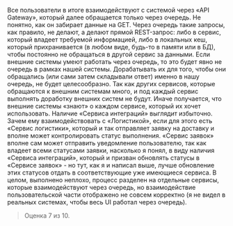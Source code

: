 Все пользователи в итоге взаимодействуют с системой через «API Gateway», который далее обращается только через очередь. Не понятно, как он забирает данные на GET.
Через очередь такие запросы, как правило, не делают, а делают прямой REST-запрос: либо в сервис, который владеет требуемой информацией,
либо в локальных кеш, который прихранивается (в любом виде, будь-то в памяти или в БД), чтобы постоянно не обращаться в другой сервис за данными.
Если внешние системы умеют работать через очередь, то это будет явно не очередь в рамках нашей системы.
Дорабатывать их для того, чтобы они обращались (или сами затем складывали ответ) именно в нашу очередь, не будет целесообразно.
Так как других сервисов, которые обращаются к внешним системам много, и под каждый сервис выполнять доработку внешних систем не будут.
Иначе получается, что внешние системы «знают» о каждом сервисе, который их хочет использовать.
Наличие «Сервиса интеграций» выглядит избыточно. Зачем ему взаимодействовать с «Логистикой», если для этого есть «Сервис логистики»,
который и так отправляет заявку на доставку и вполне может контролировать статус выполнения.
«Сервис заявок» вполне сам может отправить уведомление пользователю, так как владеет всеми статусами заявки,
насколько я понял, в виду наличия «Сервиса интеграций», который и призван обновлять статусы в «Сервисе заявок» -
но тут, как я и написал выше, лучше обновление этих статусов отдать в соответствующие уже имеющиеся сервиса.
В целом, выполнено неплохо, процесс разделен на отдельные сервисы, которые взаимодействуют через очередь,
но взаимодействие пользовательской части отображено не совсем корректно (я не видел в реальных системах, чтобы весь UI работал через очередь).

>Оценка 7 из 10.

